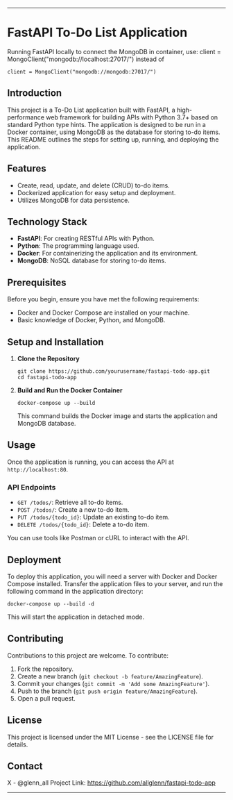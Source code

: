 
---

# FastAPI To-Do List Application

Running FastAPI locally to connect the MongoDB in container, use:
    client = MongoClient("mongodb://localhost:27017/") instead of

    client = MongoClient("mongodb://mongodb:27017/") 


## Introduction

This project is a To-Do List application built with FastAPI, a high-performance web framework for building APIs with Python 3.7+ based on standard Python type hints. The application is designed to be run in a Docker container, using MongoDB as the database for storing to-do items. This README outlines the steps for setting up, running, and deploying the application.

## Features

- Create, read, update, and delete (CRUD) to-do items.
- Dockerized application for easy setup and deployment.
- Utilizes MongoDB for data persistence.

## Technology Stack

- **FastAPI**: For creating RESTful APIs with Python.
- **Python**: The programming language used.
- **Docker**: For containerizing the application and its environment.
- **MongoDB**: NoSQL database for storing to-do items.

## Prerequisites

Before you begin, ensure you have met the following requirements:

- Docker and Docker Compose are installed on your machine.
- Basic knowledge of Docker, Python, and MongoDB.

## Setup and Installation

1. **Clone the Repository**

   ```
   git clone https://github.com/yourusername/fastapi-todo-app.git
   cd fastapi-todo-app
   ```

2. **Build and Run the Docker Container**

   ```
   docker-compose up --build
   ```

   This command builds the Docker image and starts the application and MongoDB database.

## Usage

Once the application is running, you can access the API at `http://localhost:80`.

### API Endpoints

- `GET /todos/`: Retrieve all to-do items.
- `POST /todos/`: Create a new to-do item.
- `PUT /todos/{todo_id}`: Update an existing to-do item.
- `DELETE /todos/{todo_id}`: Delete a to-do item.

You can use tools like Postman or cURL to interact with the API.

## Deployment

To deploy this application, you will need a server with Docker and Docker Compose installed. Transfer the application files to your server, and run the following command in the application directory:

```
docker-compose up --build -d
```

This will start the application in detached mode.

## Contributing

Contributions to this project are welcome. To contribute:

1. Fork the repository.
2. Create a new branch (`git checkout -b feature/AmazingFeature`).
3. Commit your changes (`git commit -m 'Add some AmazingFeature'`).
4. Push to the branch (`git push origin feature/AmazingFeature`).
5. Open a pull request.

## License

This project is licensed under the MIT License - see the LICENSE file for details.

## Contact

X - @glenn_all 
Project Link: https://github.com/allglenn/fastapi-todo-app


---